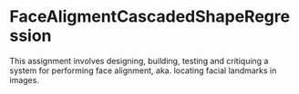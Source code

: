 # FaceAligmentCascadedShapeRegression
This assignment involves designing, building, testing and critiquing a system for performing face alignment, aka. locating facial landmarks in images.
